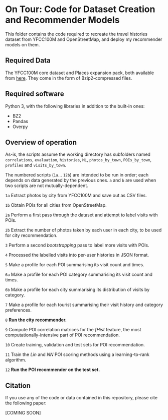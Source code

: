 # 	On Tour: Code for Dataset Creation and Recommender Models
This folder contains the code required to recreate the travel histories dataset from YFCC100M and OpenStreetMap, and deploy my recommender models on them. 

## Required Data
The YFCC100M core dataset and Places expansion pack, both available from [here](https://multimediacommons.wordpress.com/yfcc100m-core-dataset/). They come in the form of Bzip2-compressed files.

## Required software
Python 3, with the following libraries in addition to the built-in ones: 
* BZ2
* Pandas
* Overpy

## Overview of operation

As-is, the scripts assume the working directory has subfolders named `correlations`, `evaluation`, `histories`, `ML`, `photos_by_town`, `POIs_by_town`, `profiles` and `visits_by_town`.

The numbered scripts (`1a`... `12b`) are intended to be run in order; each depends on data generated by the previous ones. `a` and `b` are used when two scripts are not mutually-dependent.

`1a`  Extract photos by city from YFCC100M and save out as CSV files.

`1b`  Obtain POIs for all cities from OpenStreetMap.

`2a`  Perform a first pass through the dataset and attempt to label visits with POIs.

`2b`  Extract the number of photos taken by each user in each city, to be used for city recommendation.

`3`   Perform a second *bootstrapping* pass to label more visits with POIs.    

`4`   Processed the labelled visits into per-user histories in JSON format.

`5`   Make a profile for each POI summarising its visit count and times.

`6a`  Make a profile for each POI category summarising its visit count and times.

`6b`  Make a profile for each city summarising its distribution of visits by category.

`7`   Make a profile for each tourist summarising their visit history and category preferences.

`8`   **Run the city recommender.**

`9`   Compute POI correlation matrices for the *fHist* feature, the most computationally-intensive part of POI recommendation.

`10`  Create training, validation and test sets for POI recommendation.

`11`  Train the *Lin* and *NN* POI scoring methods using a learning-to-rank algorithm.

`12`  **Run the POI recommender on the test set.**

## Citation
If you use any of the code or data contained in this repository, please cite the following paper:

[COMING SOON]